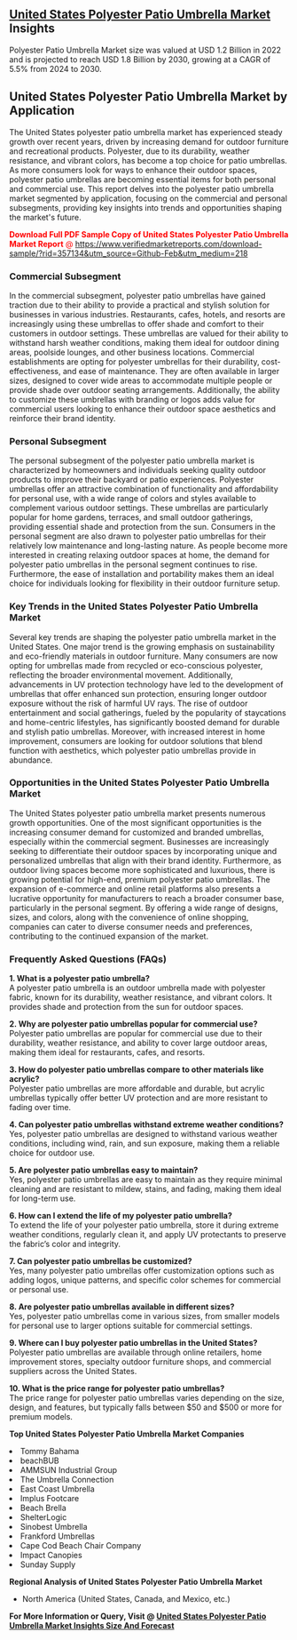 <h2><a href="https://www.verifiedmarketreports.com/download-sample/?rid=357134&amp;utm_source=Github-Feb&amp;utm_medium=218" target="_blank">United States Polyester Patio Umbrella Market</a> Insights</h2><p>Polyester Patio Umbrella Market size was valued at USD 1.2 Billion in 2022 and is projected to reach USD 1.8 Billion by 2030, growing at a CAGR of 5.5% from 2024 to 2030.</p><p> <h2>United States Polyester Patio Umbrella Market by Application</h2> <p>The United States polyester patio umbrella market has experienced steady growth over recent years, driven by increasing demand for outdoor furniture and recreational products. Polyester, due to its durability, weather resistance, and vibrant colors, has become a top choice for patio umbrellas. As more consumers look for ways to enhance their outdoor spaces, polyester patio umbrellas are becoming essential items for both personal and commercial use. This report delves into the polyester patio umbrella market segmented by application, focusing on the commercial and personal subsegments, providing key insights into trends and opportunities shaping the market's future. <p><span class=""><span style="color: #ff0000;"><strong>Download Full PDF Sample Copy of United States Polyester Patio Umbrella Market Report</strong> @ </span><a href="https://www.verifiedmarketreports.com/download-sample/?rid=357134&amp;utm_source=Github-Feb&amp;utm_medium=218" target="_blank">https://www.verifiedmarketreports.com/download-sample/?rid=357134&amp;utm_source=Github-Feb&amp;utm_medium=218</a></span></p></p> <h3>Commercial Subsegment</h3> <p>In the commercial subsegment, polyester patio umbrellas have gained traction due to their ability to provide a practical and stylish solution for businesses in various industries. Restaurants, cafes, hotels, and resorts are increasingly using these umbrellas to offer shade and comfort to their customers in outdoor settings. These umbrellas are valued for their ability to withstand harsh weather conditions, making them ideal for outdoor dining areas, poolside lounges, and other business locations. Commercial establishments are opting for polyester umbrellas for their durability, cost-effectiveness, and ease of maintenance. They are often available in larger sizes, designed to cover wide areas to accommodate multiple people or provide shade over outdoor seating arrangements. Additionally, the ability to customize these umbrellas with branding or logos adds value for commercial users looking to enhance their outdoor space aesthetics and reinforce their brand identity.</p> <h3>Personal Subsegment</h3> <p>The personal subsegment of the polyester patio umbrella market is characterized by homeowners and individuals seeking quality outdoor products to improve their backyard or patio experiences. Polyester umbrellas offer an attractive combination of functionality and affordability for personal use, with a wide range of colors and styles available to complement various outdoor settings. These umbrellas are particularly popular for home gardens, terraces, and small outdoor gatherings, providing essential shade and protection from the sun. Consumers in the personal segment are also drawn to polyester patio umbrellas for their relatively low maintenance and long-lasting nature. As people become more interested in creating relaxing outdoor spaces at home, the demand for polyester patio umbrellas in the personal segment continues to rise. Furthermore, the ease of installation and portability makes them an ideal choice for individuals looking for flexibility in their outdoor furniture setup.</p> <h3>Key Trends in the United States Polyester Patio Umbrella Market</h3> <p>Several key trends are shaping the polyester patio umbrella market in the United States. One major trend is the growing emphasis on sustainability and eco-friendly materials in outdoor furniture. Many consumers are now opting for umbrellas made from recycled or eco-conscious polyester, reflecting the broader environmental movement. Additionally, advancements in UV protection technology have led to the development of umbrellas that offer enhanced sun protection, ensuring longer outdoor exposure without the risk of harmful UV rays. The rise of outdoor entertainment and social gatherings, fueled by the popularity of staycations and home-centric lifestyles, has significantly boosted demand for durable and stylish patio umbrellas. Moreover, with increased interest in home improvement, consumers are looking for outdoor solutions that blend function with aesthetics, which polyester patio umbrellas provide in abundance.</p> <h3>Opportunities in the United States Polyester Patio Umbrella Market</h3> <p>The United States polyester patio umbrella market presents numerous growth opportunities. One of the most significant opportunities is the increasing consumer demand for customized and branded umbrellas, especially within the commercial segment. Businesses are increasingly seeking to differentiate their outdoor spaces by incorporating unique and personalized umbrellas that align with their brand identity. Furthermore, as outdoor living spaces become more sophisticated and luxurious, there is growing potential for high-end, premium polyester patio umbrellas. The expansion of e-commerce and online retail platforms also presents a lucrative opportunity for manufacturers to reach a broader consumer base, particularly in the personal segment. By offering a wide range of designs, sizes, and colors, along with the convenience of online shopping, companies can cater to diverse consumer needs and preferences, contributing to the continued expansion of the market.</p> <h3>Frequently Asked Questions (FAQs)</h3> <p><strong>1. What is a polyester patio umbrella?</strong><br> A polyester patio umbrella is an outdoor umbrella made with polyester fabric, known for its durability, weather resistance, and vibrant colors. It provides shade and protection from the sun for outdoor spaces.</p> <p><strong>2. Why are polyester patio umbrellas popular for commercial use?</strong><br> Polyester patio umbrellas are popular for commercial use due to their durability, weather resistance, and ability to cover large outdoor areas, making them ideal for restaurants, cafes, and resorts.</p> <p><strong>3. How do polyester patio umbrellas compare to other materials like acrylic?</strong><br> Polyester patio umbrellas are more affordable and durable, but acrylic umbrellas typically offer better UV protection and are more resistant to fading over time.</p> <p><strong>4. Can polyester patio umbrellas withstand extreme weather conditions?</strong><br> Yes, polyester patio umbrellas are designed to withstand various weather conditions, including wind, rain, and sun exposure, making them a reliable choice for outdoor use.</p> <p><strong>5. Are polyester patio umbrellas easy to maintain?</strong><br> Yes, polyester patio umbrellas are easy to maintain as they require minimal cleaning and are resistant to mildew, stains, and fading, making them ideal for long-term use.</p> <p><strong>6. How can I extend the life of my polyester patio umbrella?</strong><br> To extend the life of your polyester patio umbrella, store it during extreme weather conditions, regularly clean it, and apply UV protectants to preserve the fabric’s color and integrity.</p> <p><strong>7. Can polyester patio umbrellas be customized?</strong><br> Yes, many polyester patio umbrellas offer customization options such as adding logos, unique patterns, and specific color schemes for commercial or personal use.</p> <p><strong>8. Are polyester patio umbrellas available in different sizes?</strong><br> Yes, polyester patio umbrellas come in various sizes, from smaller models for personal use to larger options suitable for commercial settings.</p> <p><strong>9. Where can I buy polyester patio umbrellas in the United States?</strong><br> Polyester patio umbrellas are available through online retailers, home improvement stores, specialty outdoor furniture shops, and commercial suppliers across the United States.</p> <p><strong>10. What is the price range for polyester patio umbrellas?</strong><br> The price range for polyester patio umbrellas varies depending on the size, design, and features, but typically falls between $50 and $500 or more for premium models.</p> </p><p><strong>Top United States Polyester Patio Umbrella Market Companies</strong></p><div data-test-id=""><p><li>Tommy Bahama</li><li> beachBUB</li><li> AMMSUN Industrial Group</li><li> The Umbrella Connection</li><li> East Coast Umbrella</li><li> Implus Footcare</li><li> Beach Brella</li><li> ShelterLogic</li><li> Sinobest Umbrella</li><li> Frankford Umbrellas</li><li> Cape Cod Beach Chair Company</li><li> Impact Canopies</li><li> Sunday Supply</li></p><div><strong>Regional Analysis of&nbsp;United States Polyester Patio Umbrella Market</strong></div><ul><li dir="ltr"><p dir="ltr">North America&nbsp;(United States, Canada, and Mexico, etc.)</p></li></ul><p><strong>For More Information or Query, Visit @&nbsp;</strong><strong><a href="https://www.verifiedmarketreports.com/product/polyester-patio-umbrella-market/?utm_source=Github-Feb&amp;utm_medium=218" target="_blank">United States Polyester Patio Umbrella Market Insights Size And Forecast</a></strong></p></div>
